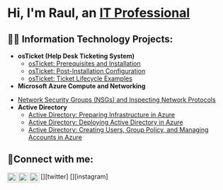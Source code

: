 <h1>Hi, I'm Raul, an <a href="https://linkedin.com/in/rpompa94">IT Professional</a></h1>

<h2>👨‍💻 Information Technology Projects:</h2>

- <b>osTicket (Help Desk Ticketing System)</b>
  - [osTicket: Prerequisites and Installation](https://github.com/raulpompa/osticket-prereqs)
  - [osTicket: Post-Installation Configuration](https://github.com/raulpompa/post-install-config)
  - [osTicket: Ticket Lifecycle Examples](https://github.com/raulpompa/ticket-lifecycle)
- <b>Microsoft Azure Compute and Networking</b>
 <!--- - [Configuring On-premises Active Directory within Azure VMs](https://github.com/raulpompa/configure-ad) --->
  - [Network Security Groups (NSGs) and Inspecting Network Protocols](https://github.com/raulpompa/azure-network-protocols)
- <b>Active Directory</b>
  - [Active Directory: Preparing Infrastructure in Azure](https://github.com/raulpompa/preparing-ad)
  - [Active Directory: Deploying Active Directory in Azure](https://github.com/raulpompa/deploying-ad)
  - [Active Directory: Creating Users, Group Policy, and Managing Accounts in Azure](https://github.com/raulpompa/configuring-ad)
<h2>🤳Connect with me:</h2>

[<img align="left" alt="Josh | Twitter" width="22px" src="https://cdn.jsdelivr.net/npm/simple-icons@v3/icons/twitter.svg" />][twitter]
[<img align="left" alt="Josh | LinkedIn" width="22px" src="https://cdn.jsdelivr.net/npm/simple-icons@v3/icons/linkedin.svg" />][linkedin]
[<img align="left" alt="Josh | Instagram" width="22px" src="https://cdn.jsdelivr.net/npm/simple-icons@v3/icons/instagram.svg" />][instagram]


[linkedin]: https://linkedin.com/in/rpompa94

